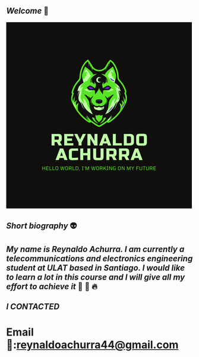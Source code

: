 ## *Welcome* :wave:
[<img src="https://github.com/reynaldo507/reynaldo507/blob/master/Reynaldo%20achurra.png">]()
## *Short biography* :alien:
## *My name is Reynaldo Achurra. I am currently a telecommunications and electronics engineering student at ULAT based in Santiago. I would like to learn a lot in this course and I will give all my effort to achieve it* :muscle: :pray: :fire:
## *I CONTACTED*
# Email :love_letter::reynaldoachurra44@gmail.com
